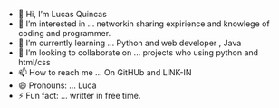 - 👋 Hi, I’m Lucas Quincas
- 👀 I’m interested in ... networkin sharing expirience and knowlege of coding and programmer.
- 🌱 I’m currently learning ... Python and web developer , Java 
- 💞️ I’m looking to collaborate on ... projects who using python and html/css
- 📫 How to reach me ... On GitHUb and LINK-IN
- 😄 Pronouns: ... Luca
- ⚡ Fun fact: ... writter in free time.

<!---
QuincasC0DER/QuincasC0DER is a ✨ special ✨ repository because its `README.md` (this file) appears on your GitHub profile.
You can click the Preview link to take a look at your changes.
--->
